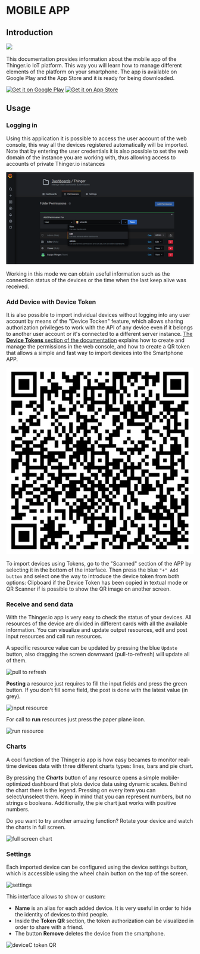 # MOBILE APP

## Introduction

![](../.gitbook/assets/mobile.jpg)

This documentation provides information about the mobile app of the Thinger.io IoT platform. This way you will learn how to manage different elements of the platform on your smartphone. The app is available on Google Play and the App Store and it is ready for being downloaded.

&#x20;[![Get it on Google Play](../.gitbook/assets/google-play-badge.png)](https://play.google.com/store/apps/details?id=io.thinger.app) [![Get it on App Store](../.gitbook/assets/download-on-the-app-store.png)](https://itunes.apple.com/us/app/thinger-io/id1359235289)

## Usage

### Logging in&#x20;

Using this application it is possible to access the user account of the web console, this way all the devices registered automatically will be imported. Note that by entering the user credentials it is also possible to set the web domain of the instance you are working with, thus allowing access to accounts of private Thinger.io instances

![](<../.gitbook/assets/image (365).png>)

Working in this mode we can obtain useful information such as the connection status of the devices or the time when the last keep alive was received.

### Add Device with Device Token

It is also possible to import individual devices without logging into any user account by means of the "Device Tocken" feature, which allows sharing authorization privileges to work with the API of any device even if it belongs to another user account or it's connected to a different server instance. [The **Device Tokens** section of the documentation](https://docs.thinger.io/features/devices-administration#device-tokens) explains how to create and manage the permissions in the web console, and how to create a QR token that allows a simple and fast way to import devices into the Smartphone APP.&#x20;

![deviceC token QR](../.gitbook/assets/devicec.png)

To import devices using Tokens, go to the "Scanned" section of the APP by selecting it in the bottom of the interface. Then press the blue  `"+" Add button` and select one the way to introduce the device token from both options: Clipboard if the Device Token has been copied in textual mode or QR Scanner if is possible to show the QR image on another screen. &#x20;

### Receive and send data

With the Thinger.io app is very easy to check the status of your devices. All resources of the device are divided in different cards with all the available information. You can visualize and update output resources, edit and post input resources and call run resources.

A specific resource value can be updated by pressing the blue `Update` button, also dragging the screen downward (pull-to-refresh) will update all of them.

![pull to refresh](../.gitbook/assets/refresh.jpg)

**Posting** a resource just requires to fill the input fields and press the green button. If you don't fill some field, the post is done with the latest value (in grey).

![input resource](../.gitbook/assets/input.jpg)

For call to **run** resources just press the paper plane icon.

![run resource](../.gitbook/assets/run.jpg)

### Charts

A cool function of the Thinger.io app is how easy becames to monitor real-time devices data with three different charts types: lines, bars and pie chart.

By pressing the _**Charts**_ button of any resource opens a simple mobile-optimized dashboard that plots device data using dynamic scales. Behind the chart there is the legend. Pressing on every item you can select/unselect them. Keep in mind that you can represent numbers, but no strings o booleans. Additionally, the pie chart just works with positive numbers.

Do you want to try another amazing function? Rotate your device and watch the charts in full screen.

![full screen chart](../.gitbook/assets/full\_screen.jpg)

### Settings

Each imported device can be configured using the device settings button, which is accessible using the wheel chain button on the top of the screen.

&#x20;&#x20;

![settings](../.gitbook/assets/settings.jpeg)

This interface allows to show or custom:

* **Name** is an alias for each added device. It is very useful in order to hide the identity of devices to third people.&#x20;
* Inside the **Token QR** section, the token authorization can be visualized in order to share with a friend.
* The button **Remove** deletes the device from the smartphone.

![deviceC token QR](../.gitbook/assets/token.jpeg)
